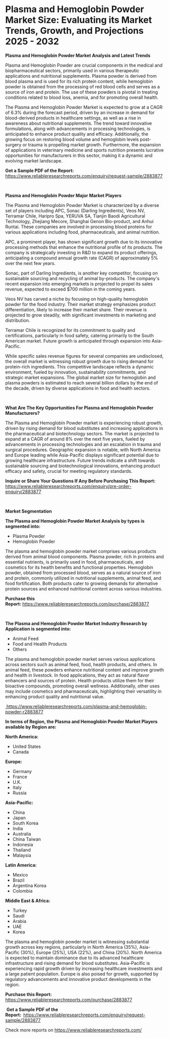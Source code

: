 <p><h1>Plasma and Hemoglobin Powder Market Size: Evaluating its Market Trends, Growth, and Projections 2025 - 2032</h1></p><p><strong>Plasma and Hemoglobin Powder Market Analysis and Latest Trends</strong></p>
<p><p>Plasma and Hemoglobin Powder are crucial components in the medical and biopharmaceutical sectors, primarily used in various therapeutic applications and nutritional supplements. Plasma powder is derived from blood plasma and is used for its rich protein content, while hemoglobin powder is obtained from the processing of red blood cells and serves as a source of iron and protein. The use of these powders is pivotal in treating conditions related to blood loss, anemia, and for promoting overall health.</p><p>The Plasma and Hemoglobin Powder Market is expected to grow at a CAGR of 6.3% during the forecast period, driven by an increase in demand for blood-derived products in healthcare settings, as well as a rise in awareness about nutritional supplements. The trend toward innovative formulations, along with advancements in processing technologies, is anticipated to enhance product quality and efficacy. Additionally, the growing focus on restoring blood volume and hemoglobin levels post-surgery or trauma is propelling market growth. Furthermore, the expansion of applications in veterinary medicine and sports nutrition presents lucrative opportunities for manufacturers in this sector, making it a dynamic and evolving market landscape.</p></p>
<p><strong>Get a Sample PDF of the Report:&nbsp;</strong> <a href="https://www.reliableresearchreports.com/enquiry/request-sample/2883877?utm_campaign=2283&utm_medium=2&utm_source=Github&utm_content=ia&utm_term=13032025&utm_id=plasma-and-hemoglobin-powder">https://www.reliableresearchreports.com/enquiry/request-sample/2883877</a></p>
<p>&nbsp;</p>
<p><strong>Plasma and Hemoglobin Powder Major Market Players</strong></p>
<p><p>The Plasma and Hemoglobin Powder Market is characterized by a diverse set of players including APC, Sonac (Darling Ingredients), Veos NV, Terramar Chile, Haripro Spa, YERUVA SA, Tianjin Baodi Agricultural Technology, Zhejiang Mecore, Shanghai Genon Bio-product, and Anhui Runtai. These companies are involved in processing blood proteins for various applications including food, pharmaceuticals, and animal nutrition.</p><p>APC, a prominent player, has shown significant growth due to its innovative processing methods that enhance the nutritional profile of its products. The company is strategically investing in R&D to expand its product offerings, anticipating a compound annual growth rate (CAGR) of approximately 5% over the next few years.</p><p>Sonac, part of Darling Ingredients, is another key competitor, focusing on sustainable sourcing and recycling of animal by-products. The company's recent expansion into emerging markets is projected to propel its sales revenue, expected to exceed $700 million in the coming years.</p><p>Veos NV has carved a niche by focusing on high-quality hemoglobin powder for the food industry. Their market strategy emphasizes product differentiation, likely to increase their market share. Their revenue is projected to grow steadily, with significant investments in marketing and distribution.</p><p>Terramar Chile is recognized for its commitment to quality and certifications, particularly in food safety, catering primarily to the South American market. Future growth is anticipated through expansion into Asia-Pacific.</p><p>While specific sales revenue figures for several companies are undisclosed, the overall market is witnessing robust growth due to rising demand for protein-rich ingredients. This competitive landscape reflects a dynamic environment, fueled by innovation, sustainability commitments, and strategic market expansions. The global market size for hemoglobin and plasma powders is estimated to reach several billion dollars by the end of the decade, driven by diverse applications in food and health sectors.</p></p>
<p>&nbsp;</p>
<p><strong>What Are The Key Opportunities For Plasma and Hemoglobin Powder Manufacturers?</strong></p>
<p><p>The Plasma and Hemoglobin Powder market is experiencing robust growth, driven by rising demand for blood substitutes and increasing applications in the pharmaceutical and biotechnology sectors. The market is projected to expand at a CAGR of around 8% over the next five years, fueled by advancements in processing technologies and an escalation in trauma and surgical procedures. Geographic expansion is notable, with North America and Europe leading while Asia-Pacific displays significant potential due to growing healthcare infrastructure. Future trends indicate a shift towards sustainable sourcing and biotechnological innovations, enhancing product efficacy and safety, crucial for meeting regulatory standards.</p></p>
<p><strong>Inquire or Share Your Questions If Any Before Purchasing This Report:</strong> <a href="https://www.reliableresearchreports.com/enquiry/pre-order-enquiry/2883877?utm_campaign=2283&utm_medium=2&utm_source=Github&utm_content=ia&utm_term=13032025&utm_id=plasma-and-hemoglobin-powder">https://www.reliableresearchreports.com/enquiry/pre-order-enquiry/2883877</a></p>
<p>&nbsp;</p>
<p><strong>Market Segmentation</strong></p>
<p><strong>The Plasma and Hemoglobin Powder Market Analysis by types is segmented into:</strong></p>
<p><ul><li>Plasma Powder</li><li>Hemoglobin Powder</li></ul></p>
<p><p>The plasma and hemoglobin powder market comprises various products derived from animal blood components. Plasma powder, rich in proteins and essential nutrients, is primarily used in food, pharmaceuticals, and cosmetics for its health benefits and functional properties. Hemoglobin powder, obtained from processed blood, serves as a natural source of iron and protein, commonly utilized in nutritional supplements, animal feed, and food fortification. Both products cater to growing demands for alternative protein sources and enhanced nutritional content across various industries.</p></p>
<p><strong>Purchase this Report:&nbsp;</strong><a href="https://www.reliableresearchreports.com/purchase/2883877?utm_campaign=2283&utm_medium=2&utm_source=Github&utm_content=ia&utm_term=13032025&utm_id=plasma-and-hemoglobin-powder">https://www.reliableresearchreports.com/purchase/2883877</a></p>
<p>&nbsp;</p>
<p><strong>The Plasma and Hemoglobin Powder Market Industry Research by Application is segmented into:</strong></p>
<p><ul><li>Animal Feed</li><li>Food and Health Products</li><li>Others</li></ul></p>
<p><p>The plasma and hemoglobin powder market serves various applications across sectors such as animal feed, food, health products, and others. In animal feed, these powders enhance nutritional content and improve growth and health in livestock. In food applications, they act as natural flavor enhancers and sources of protein. Health products utilize them for their bioactive compounds, promoting overall wellness. Additionally, other uses may include cosmetics and pharmaceuticals, highlighting their versatility in enhancing product quality and nutritional value.</p></p>
<p><a href="https://www.reliableresearchreports.com/plasma-and-hemoglobin-powder-r2883877?utm_campaign=2283&utm_medium=2&utm_source=Github&utm_content=ia&utm_term=13032025&utm_id=plasma-and-hemoglobin-powder">&nbsp;https://www.reliableresearchreports.com/plasma-and-hemoglobin-powder-r2883877</a></p>
<p><strong>In terms of Region, the Plasma and Hemoglobin Powder Market Players available by Region are:</strong></p>
<p>
    <p> <strong> North America: </strong>
        <ul>
            <li>United States</li>
            <li>Canada</li>
        </ul>
        </p> 
    <p> <strong> Europe: </strong>
        <ul>
            <li>Germany</li>
            <li>France</li>
            <li>U.K.</li>
            <li>Italy</li>
            <li>Russia</li>
        </ul>
        </p> 
    <p> <strong> Asia-Pacific: </strong>
        <ul>
            <li>China</li>
            <li>Japan</li>
            <li>South Korea</li>
            <li>India</li>
            <li>Australia</li>
            <li>China Taiwan</li>
            <li>Indonesia</li>
            <li>Thailand</li>
            <li>Malaysia</li>
        </ul>
        </p> 
    <p> <strong> Latin America: </strong>
        <ul>
            <li>Mexico</li>
            <li>Brazil</li>
            <li>Argentina Korea</li>
            <li>Colombia</li>
        </ul>
        </p> 
    <p> <strong> Middle East & Africa: </strong>
        <ul>
            <li>Turkey</li>
            <li>Saudi</li>
            <li>Arabia</li>
            <li>UAE</li>
            <li>Korea</li>
        </ul>
    </p>
    </p>
<p><p>The plasma and hemoglobin powder market is witnessing substantial growth across key regions, particularly in North America (35%), Asia-Pacific (30%), Europe (25%), USA (22%), and China (20%). North America is expected to maintain dominance due to its advanced healthcare infrastructure and rising demand for blood substitutes. Asia-Pacific is experiencing rapid growth driven by increasing healthcare investments and a large patient population. Europe is also poised for growth, supported by regulatory advancements and innovative product developments in the region.</p></p>
<p><strong>Purchase this Report: </strong><a href="https://www.reliableresearchreports.com/purchase/2883877?utm_campaign=2283&utm_medium=2&utm_source=Github&utm_content=ia&utm_term=13032025&utm_id=plasma-and-hemoglobin-powder">https://www.reliableresearchreports.com/purchase/2883877</a></p>
<p>&nbsp;<strong>Get a Sample PDF of the Report:&nbsp;&nbsp;</strong><a href="https://www.reliableresearchreports.com/enquiry/request-sample/2883877?utm_campaign=2283&utm_medium=2&utm_source=Github&utm_content=ia&utm_term=13032025&utm_id=plasma-and-hemoglobin-powder">https://www.reliableresearchreports.com/enquiry/request-sample/2883877</a></p>
<p><strong></strong></p>
<p>Check more reports on <a href="https://www.reliableresearchreports.com/?utm_campaign=2283&utm_medium=2&utm_source=Github&utm_content=ia&utm_term=13032025&utm_id=plasma-and-hemoglobin-powder">https://www.reliableresearchreports.com/</a></p>